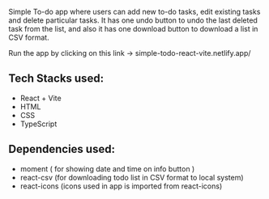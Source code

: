 Simple To-do app where users can add new to-do tasks, edit existing tasks and delete particular tasks. It has one undo button to undo the last deleted task from the list, and also it has one download button to download a list in CSV format.

Run the app by clicking on this link  ->  simple-todo-react-vite.netlify.app/

## Tech Stacks used: 
- React + Vite
- HTML
- CSS
- TypeScript
## Dependencies used: 
- moment ( for showing date and time on info button )
- react-csv (for downloading todo list in CSV format to local system)
- react-icons (icons used in app is imported from react-icons)


